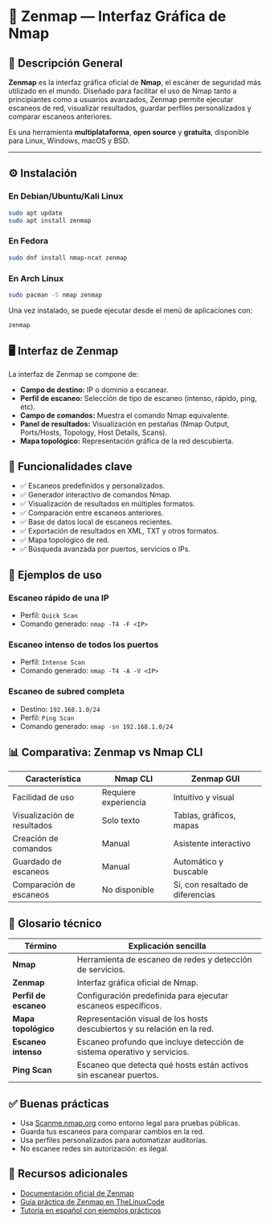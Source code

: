 # 🧭 Zenmap — Interfaz Gráfica de Nmap

## 📌 Descripción General

**Zenmap** es la interfaz gráfica oficial de **Nmap**, el escáner de seguridad más utilizado en el mundo. Diseñado para facilitar el uso de Nmap tanto a principiantes como a usuarios avanzados, Zenmap permite ejecutar escaneos de red, visualizar resultados, guardar perfiles personalizados y comparar escaneos anteriores.

Es una herramienta **multiplataforma**, **open source** y **gratuita**, disponible para Linux, Windows, macOS y BSD.

---

## ⚙️ Instalación

### En Debian/Ubuntu/Kali Linux

```bash
sudo apt update
sudo apt install zenmap
```

### En Fedora

```Bash
sudo dnf install nmap-ncat zenmap
```

### En Arch Linux

```Bash
sudo pacman -S nmap zenmap
```

Una vez instalado, se puede ejecutar desde el menú de aplicaciones con:

```Bash
zenmap
```

## 🖥️ Interfaz de Zenmap

La interfaz de Zenmap se compone de:

- **Campo de destino:** IP o dominio a escanear.
- **Perfil de escaneo:** Selección de tipo de escaneo (intenso, rápido, ping, etc).
- **Campo de comandos:** Muestra el comando Nmap equivalente.
- **Panel de resultados:** Visualización en pestañas (Nmap Output, Ports/Hosts, Topology, Host Details, Scans).
- **Mapa topológico:** Representación gráfica de la red descubierta.

## 🚀 Funcionalidades clave

- ✅ Escaneos predefinidos y personalizados.
- ✅ Generador interactivo de comandos Nmap.
- ✅ Visualización de resultados en múltiples formatos.
- ✅ Comparación entre escaneos anteriores.
- ✅ Base de datos local de escaneos recientes.
- ✅ Exportación de resultados en XML, TXT y otros formatos.
- ✅ Mapa topológico de red.
- ✅ Búsqueda avanzada por puertos, servicios o IPs.

## 🧪 Ejemplos de uso

### Escaneo rápido de una IP

- Perfil: `Quick Scan`
- Comando generado: `nmap -T4 -F <IP>`

### Escaneo intenso de todos los puertos

- Perfil: `Intense Scan`
- Comando generado: `nmap -T4 -A -V <IP>`

### Escaneo de subred completa

- Destino: `192.168.1.0/24`
- Perfil: `Ping Scan`
- Comando generado: `nmap -sn 192.168.1.0/24`

## 📊 Comparativa: Zenmap vs Nmap CLI

| Característica             | Nmap CLI             | Zenmap GUI                          |
|---------------------------|----------------------|-------------------------------------|
| Facilidad de uso          | Requiere experiencia | Intuitivo y visual                  |
| Visualización de resultados | Solo texto           | Tablas, gráficos, mapas             |
| Creación de comandos      | Manual               | Asistente interactivo               |
| Guardado de escaneos      | Manual               | Automático y buscable               |
| Comparación de escaneos   | No disponible        | Sí, con resaltado de diferencias    |


## 📘 Glosario técnico

| Término         | Explicación sencilla                                                                 |
|-----------------|--------------------------------------------------------------------------------------|
| **Nmap**        | Herramienta de escaneo de redes y detección de servicios.                           |
| **Zenmap**      | Interfaz gráfica oficial de Nmap.                                                    |
| **Perfil de escaneo** | Configuración predefinida para ejecutar escaneos específicos.               |
| **Mapa topológico** | Representación visual de los hosts descubiertos y su relación en la red.       |
| **Escaneo intenso** | Escaneo profundo que incluye detección de sistema operativo y servicios.        |
| **Ping Scan**   | Escaneo que detecta qué hosts están activos sin escanear puertos.                   |

## ✅ Buenas prácticas

- Usa [Scanme.nmap.org](https://Scanme.nmap.org) como entorno legal para pruebas públicas.
- Guarda tus escaneos para comparar cambios en la red.
- Usa perfiles personalizados para automatizar auditorías.
- No escanee redes sin autorización: es ilegal.

## 🔗 Recursos adicionales

- [Documentación oficial de Zenmap](https://nmap.org/zenmap/)
- [Guía práctica de Zenmap en TheLinuxCode](https://thelinuxcode.com/zenmap_ubuntu_nmap)
- [Tutoría en español con ejemplos prácticos](https://ciberseguridadmax.com/zenmap/)
